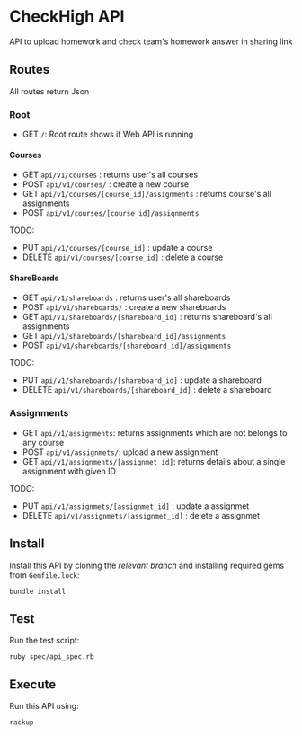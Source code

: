 # CheckHigh API

API to upload homework and check team's homework answer in sharing link

## Routes

All routes return Json

### Root
- GET `/`: Root route shows if Web API is running

#### Courses
- GET `api/v1/courses` : returns user's all courses
- POST `api/v1/courses/` : create a new course
- GET `api/v1/courses/[course_id]/assignments` : returns course's all assignments
- POST `api/v1/courses/[course_id]/assignments`

TODO:
- PUT `api/v1/courses/[course_id]` : update a course
- DELETE `api/v1/courses/[course_id]` : delete a course

#### ShareBoards
- GET `api/v1/shareboards` : returns user's all shareboards
- POST `api/v1/shareboards/` : create a new shareboards
- GET `api/v1/shareboards/[shareboard_id]` : returns shareboard's all assignments
- GET `api/v1/shareboards/[shareboard_id]/assignments`
- POST `api/v1/shareboards/[shareboard_id]/assignments`

TODO:
- PUT `api/v1/shareboards/[shareboard_id]` : update a shareboard
- DELETE `api/v1/shareboards/[shareboard_id]` : delete a shareboard

### Assignments
- GET `api/v1/assignments`: returns assignments which are not belongs to any course
- POST `api/v1/assignmets/`: upload a new assignment
- GET `api/v1/assignments/[assignmet_id]`: returns details about a single assignment with given ID

TODO:
- PUT `api/v1/assignmets/[assignmet_id]` : update a assignmet
- DELETE `api/v1/assignmets/[assignmet_id]` : delete a assignmet

## Install

Install this API by cloning the *relevant branch* and installing required gems from `Gemfile.lock`:

```shell
bundle install
```

## Test

Run the test script:

```shell
ruby spec/api_spec.rb
```

## Execute

Run this API using:

```shell
rackup
```
